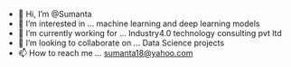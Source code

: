 - 👋 Hi, I’m @Sumanta
- 👀 I’m interested in ... machine learning and deep learning models
- 🌱 I’m currently working for ... Industry4.0 technology consulting pvt ltd
- 💞️ I’m looking to collaborate on ... Data Science projects
- 📫 How to reach me ... sumanta18@yahoo.com

<!---
Sumanta1706/Sumanta1706 is a ✨ special ✨ repository because its `README.md` (this file) appears on your GitHub profile.
You can click the Preview link to take a look at your changes.
--->
